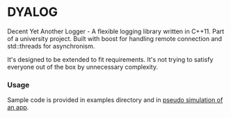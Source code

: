 # DYALOG
Decent Yet Another Logger - A flexible logging library written in C++11. Part of a university project.
Built with boost for handling remote connection and std::threads for asynchronism.

It's designed to be extended to fit requirements. It's not trying to satisfy everyone out of the box by unnecessary
complexity.

### Usage
Sample code is provided in examples directory and in [pseudo simulation of an app](https://github.com/Dublerq/dyalog-usage-example-client).